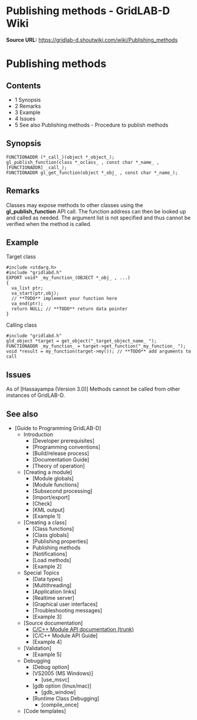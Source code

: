 # Publishing methods - GridLAB-D Wiki

**Source URL:** https://gridlab-d.shoutwiki.com/wiki/Publishing_methods
# Publishing methods

## Contents

  * 1 Synopsis
  * 2 Remarks
  * 3 Example
  * 4 Issues
  * 5 See also
Publishing methods \- Procedure to publish methods 

## Synopsis
    
    
    FUNCTIONADDR (*_call_)(object *_object_);
    gl_publish_function(class *_oclass_ , const char *_name_ , [FUNCTIONADDR] _call_);
    FUNCTIONADDR gl_get_function(object *_obj_ , const char *_name_);
    

## Remarks

Classes may expose methods to other classes using the **gl_publish_function** API call. The function address can then be looked up and called as needed. The argument list is not specified and thus cannot be verified when the method is called. 

## Example

Target class
    
    
    #include <stdarg.h>
    #include "gridlabd.h"
    EXPORT void* _my_function_(OBJECT *_obj_ , ...)
    {
      va_list ptr;
      va_start(ptr,obj);
      // **TODO** implement your function here
      va_end(ptr);
      return NULL; // **TODO** return data pointer
    }
    

Calling class
    
    
    #include "gridlabd.h"
    gld_object *target = get_object("_target_object_name_ ");
    FUNCTIONADDR _my_function_ = target->get_function("_my_function_ ");
    void *result = my_function(target->my()); // **TODO** add arguments to call
    

## Issues

As of [Hassayampa (Version 3.0)]
    Methods cannot be called from other instances of GridLAB-D.

## See also

  * [Guide to Programming GridLAB-D]
    * Introduction 
      * [Developer prerequisites]
      * [Programming conventions]
      * [Build/release process]
      * [Documentation Guide]
      * [Theory of operation]
    * [Creating a module]
      * [Module globals]
      * [Module functions]
      * [Subsecond processing]
      * [Import/export]
      * [Check]
      * [KML output]
      * [Example 1]
    * [Creating a class]
      * [Class functions]
      * [Class globals]
      * [Publishing properties]
      * Publishing methods
      * [Notifications]
      * [Load methods] 
      * [Example 2]
    * Special Topics 
      * [Data types]
      * [Multithreading]
      * [Application links]
      * [Realtime server]
      * [Graphical user interfaces]
      * [Troubleshooting messages]
      * [Example 3]
    * [Source documentation]
      * [C/C++ Module API documentation (trunk)](http://gridlab-d.sourceforge.net/doxygen/trunk/group__module__api.html)
      * [C/C++ Module API Guide]
      * [Example 4]
    * [Validation]
      * [Example 5]
    * Debugging 
      * [Debug option]
      * [VS2005 (MS Windows)]
        * [use_msvc]
      * [gdb option (linux/mac)]
        * [gdb_window]
      * [Runtime Class Debugging]
        * [compile_once]
    * [Code templates]
